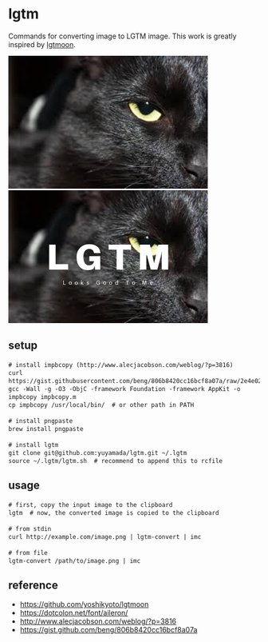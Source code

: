 # lgtm
Commands for converting image to LGTM image.
This work is greatly inspired by [lgtmoon](https://github.com/yoshikyoto/lgtmoon).

![](sample/cat.png)
![](sample/cat-lgtm.png)

## setup
```
# install impbcopy (http://www.alecjacobson.com/weblog/?p=3816)
curl https://gist.githubusercontent.com/beng/806b8420cc16bcf8a07a/raw/2e4e02c30d157a9908001ad8029cbdd3385f5851/impbcopy.m
gcc -Wall -g -O3 -ObjC -framework Foundation -framework AppKit -o impbcopy impbcopy.m
cp impbcopy /usr/local/bin/  # or other path in PATH

# install pngpaste
brew install pngpaste

# install lgtm
git clone git@github.com:yuyamada/lgtm.git ~/.lgtm
source ~/.lgtm/lgtm.sh  # recommend to append this to rcfile
```

## usage
```
# first, copy the input image to the clipboard
lgtm  # now, the converted image is copied to the clipboard

# from stdin
curl http://example.com/image.png | lgtm-convert | imc

# from file
lgtm-convert /path/to/image.png | imc
```

## reference
- https://github.com/yoshikyoto/lgtmoon
- https://dotcolon.net/font/aileron/
- http://www.alecjacobson.com/weblog/?p=3816
- https://gist.github.com/beng/806b8420cc16bcf8a07a
